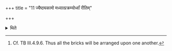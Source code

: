 +++
title = "11 ज्यैष्ठ्यकामो मध्यात्प्रक्रम्योर्ध्वां रीतिम्"

+++

<details><summary>थिते</summary>

11. One who desires (to get) prominence, having started in the middle should complete the order in the upward direction.[^1]  


[^1]: Cf. TB III.4.9.6. Thus all the bricks will be arranged upon one another. 
</details>
